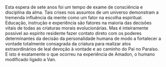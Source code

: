 ﻿Esta espera de sete anos foi um tempo de exame de consciência e disciplina da alma. Tais crises nos assuntos de um universo demonstram a tremenda influência da mente como um fator na escolha espiritual. Educação, instrução e experiência são fatores na maioria das decisões vitais de todas as criaturas morais evolucionárias. Mas é inteiramente possível ao espírito residente fazer contato direto com os poderes determinantes da decisão da personalidade humana de modo a fortalecer a vontade totalmente consagrada da criatura para realizar atos extraordinários de leal devoção à vontade e ao caminho do Pai no Paraíso. E isto é exatamente o que ocorreu na experiência de Amadon, o humano modificado ligado a Van.